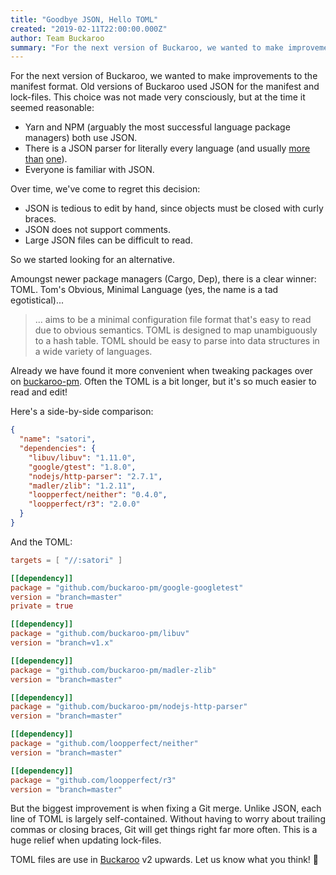 ```yaml
---
title: "Goodbye JSON, Hello TOML"
created: "2019-02-11T22:00:00.000Z"
author: Team Buckaroo
summary: "For the next version of Buckaroo, we wanted to make improvements to the manifest format. Old versions of Buckaroo used JSON for the manifest and lock-files. This choice was not made very consciously, but at the time it seemed reasonable..."
---
```

For the next version of Buckaroo, we wanted to make improvements to the manifest format. Old versions of Buckaroo used JSON for the manifest and lock-files. This choice was not made very consciously, but at the time it seemed reasonable:

 * Yarn and NPM (arguably the most successful language package managers) both use JSON.
 * There is a JSON parser for literally every language (and usually [more](https://github.com/buckaroo-pm/dropbox-json11) [than](https://github.com/buckaroo-pm/open-source-parsers-jsoncpp) [one](https://github.com/buckaroo-pm/nlohmann-json)).
 * Everyone is familiar with JSON.

Over time, we've come to regret this decision:

 * JSON is tedious to edit by hand, since objects must be closed with curly braces.
 * JSON does not support comments.
 * Large JSON files can be difficult to read.

So we started looking for an alternative.

Amoungst newer package managers (Cargo, Dep), there is a clear winner: TOML. Tom's Obvious, Minimal Language (yes, the name is a tad egotistical)...

 > ... aims to be a minimal configuration file format that's easy to read due to obvious semantics. TOML is designed to map unambiguously to a hash table. TOML should be easy to parse into data structures in a wide variety of languages.

Already we have found it more convenient when tweaking packages over on [buckaroo-pm](https://github.com/buckaroo-pm). Often the TOML is a bit longer, but it's so much easier to read and edit!

Here's a side-by-side comparison:

```json
{
  "name": "satori",
  "dependencies": {
    "libuv/libuv": "1.11.0",
    "google/gtest": "1.8.0",
    "nodejs/http-parser": "2.7.1",
    "madler/zlib": "1.2.11",
    "loopperfect/neither": "0.4.0",
    "loopperfect/r3": "2.0.0"
  }
}
```

And the TOML:

```toml
targets = [ "//:satori" ]

[[dependency]]
package = "github.com/buckaroo-pm/google-googletest"
version = "branch=master"
private = true

[[dependency]]
package = "github.com/buckaroo-pm/libuv"
version = "branch=v1.x"

[[dependency]]
package = "github.com/buckaroo-pm/madler-zlib"
version = "branch=master"

[[dependency]]
package = "github.com/buckaroo-pm/nodejs-http-parser"
version = "branch=master"

[[dependency]]
package = "github.com/loopperfect/neither"
version = "branch=master"

[[dependency]]
package = "github.com/loopperfect/r3"
version = "branch=master"
```

But the biggest improvement is when fixing a Git merge. Unlike JSON, each line of TOML is largely self-contained. Without having to worry about trailing commas or closing braces, Git will get things right far more often. This is a huge relief when updating lock-files.

TOML files are use in [Buckaroo](https://github.com/LoopPerfect/buckaroo/) v2 upwards. Let us know what you think! 💖
